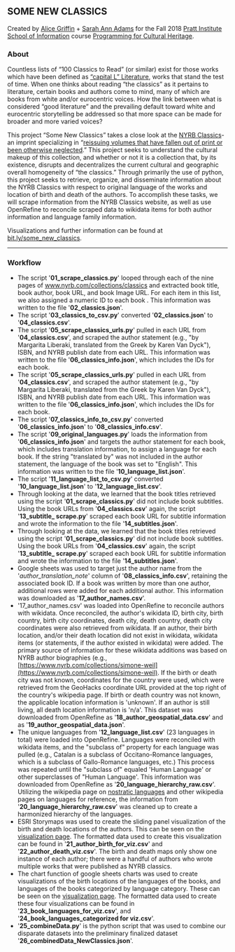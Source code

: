 ## SOME NEW CLASSICS
Created by [Alice Griffin](https://twitter.com/AliceLGriff) + [Sarah Ann Adams](https://twitter.com/_sarahannadams) for the Fall 2018 [Pratt Institute School of Information](https://www.pratt.edu/academics/information/) course [Programming for Cultural Heritage](http://pfch.nyc/). 
### About

Countless lists of “100 Classics to Read” (or similar) exist for those works which have been defined as [“capital L” Literature](http://www.electricka.com/etaf/muses/literature/literature_popups/whats_literature.htm), works that stand the test of time. When one thinks about reading “the classics” as it pertains to literature, certain books and authors come to mind, many of which are books from white and/or eurocentric voices. How the link between what is considered “good literature” and the prevailing default toward white and eurocentric storytelling be addressed so that more space can be made for broader and more varied voices?

This project “Some New Classics” takes a close look at the  [NYRB Classics](https://www.nyrb.com/collections/classics)- an imprint specializing in “[reissuing volumes that have fallen out of print or been otherwise neglected](https://www.nytimes.com/2018/04/09/style/new-york-review-books-classics.html).” This project seeks to understand the cultural makeup of this collection, and whether or not it is a collection that, by its existence, disrupts and decentralizes the current cultural and geographic overall homogeneity of “the classics.” Through primarily the use of python, this project seeks to retrieve, organize, and disseminate information about the NYRB Classics with respect to original language of the works and location of birth and death of the authors. To accomplish these tasks, we will scrape information from the NYRB Classics website, as well as use OpenRefine to reconcile scraped data to wikidata items for both author information and language family information.

Visualizations and further information can be found at [bit.ly/some_new_classics](http://bit.ly/some_new_classics).

***
### Workflow
* The script '**01_scrape_classics.py**' looped through each of the nine pages of www.nyrb.com/collections/classics and extracted book title, book author, book URL, and book Image URL. For each item in this list, we also assigned a numeric ID to each book . This information was written to the file '**02_classics.json**'.
* The script '**03_classics_to_csv.py**' converted '**02_classics.json**' to '**04_classics.csv**'. 
* The script '**05_scrape_classics_urls.py**' pulled in  each URL from '**04_classics.csv**', and scraped the author statement (e.g., "by Margarita Liberaki, translated from the Greek by Karen Van Dyck"), ISBN, and NYRB publish date from each URL. This information was written to the file '**06_classics_info.json**', which includes the IDs for each book.
* The script '**05_scrape_classics_urls.py**' pulled in  each URL from '**04_classics.csv**', and scraped the author statement (e.g., "by Margarita Liberaki, translated from the Greek by Karen Van Dyck"), ISBN, and NYRB publish date from each URL. This information was written to the file '**06_classics_info.json**', which includes the IDs for each book.  
* The script '**07_classics_info_to_csv.py**' converted '**06_classics_info.json**' to '**08_classics_info.csv**'. 
* The script '**09_original_languages.py**' loads the information from '**06_classics_info.json**'  and targets the author statement for each book, which includes translation information, to assign a language for each book. If the string "translated by" was not included in the author statement, the language of the book was set to "English". This information was written to the file '**10_language_list.json**'.
* The script '**11_language_list_to_csv.py**' converted '**10_language_list.json**' to '**12_language_list.csv**'. 
* Through looking at the data, we learned that the book titles retrieved using the script '**01_scrape_classics.py**' did not include book subtitles. Using the book URLs from '**04_classics.csv**'  again, the script '**13_subtitle_ scrape.py**' scraped each book URL for subtitle information and wrote the information to the file '**14_subtitles.json**'.
* Through looking at the data, we learned that the book titles retrieved using the script '**01_scrape_classics.py**' did not include book subtitles. Using the book URLs from '**04_classics.csv**'  again, the script '**13_subtitle_ scrape.py**' scraped each book URL for subtitle information and wrote the information to the file '**14_subtitles.json**'.
* Google sheets  was used to target just the author name  from the  '_author_translation_note_' column of '**08_classics_info.csv**', retaining the associated book ID. If a book was written by more than one author, additional rows were added for each additional author. This information was downloaded as '**17_author_names.csv**'.
* '17_author_names.csv' was loaded into OpenRefine to reconcile authors with wikidata. Once reconciled, the author's wikidata ID, birth city, birth country, birth city coordinates, death city, death country, death city coordinates were also retrieved from wikidata. If an author, their birth location, and/or their death location did not exist in wikidata, wikidata items (or statements, if the author existed in wikidata) were added. The primary source of information for these wikidata additions was based on NYRB author biographies (e.g., [https://www.nyrb.com/collections/simone-weil](https://www.nyrb.com/collections/simone-weil). If the birth or death city was not known, coordinates for the country were used, which were retrieved from the GeoHacks coordinate URL provided at the top right of the country's wikipedia page. If birth or death country was not known, the applicable location information is 'unknown'. If an author is still living, all death location information is 'n/a'.  This dataset was downloaded from OpenRefine as '**18_author_geospatial_data.csv**' and as '**19_author_geospatial_data.json**'.
* The unique languages from '**12_language_list.csv**' (23 languages in total)  were loaded into OpenRefine. Languages were reconciled with wikidata items, and the "subclass of" property for each language was pulled (e.g., Catalan is a subclass of Occitano-Romance languages, which is a subclass of Gallo-Romance languages, etc.) This process was repeated until the "subclass of" equaled 'Human Language' or other superclasses of "Human Language'. This information was downloaded from OpenRefine as '**20_language_hierarchy_raw.csv**'. Utilizing  the wikipedia page on [nostratic languages](https://en.wikipedia.org/wiki/Nostratic_languages) and other wikipedia pages on languages for reference, the information from '**20_language_hierarchy_raw.csv**' was cleaned up to create a harmonized hierarchy of the languages. 
* ESRI Storymaps was used to create the sliding panel visualization of the birth and death locations of the authors. This can  be seen on the [visualization page](https://sites.google.com/view/some-new-classics/visualizations). The formatted data used to create this visualization can be found in '**21_author_birth_for_viz.csv**' and '**22_author_death_viz.csv**'. The birth and death maps only show one instance of each author; there were a handful of authors who wrote multiple works that were published as NYRB classics. 
* The chart function of google sheets charts was used to create visualizations of the birth locations of the languages of the books, and languages of the books categorized by language category. These can be seen on the [visualization page](https://sites.google.com/view/some-new-classics/visualizations). The formatted data used to create these four visualizations can be found in '**23_book_languages_for_viz.csv**', and '**24_book_languages_categorized for viz.csv**'. 
* '**25_combineData.py**' is the python script that was used to combine our disparate datasets into the preliminary finalized dataset '**26_combinedData_NewClassics.json**'.

